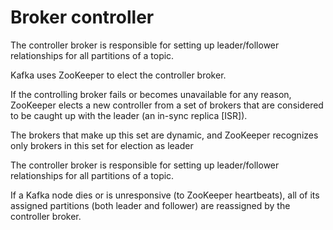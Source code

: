 # Broker controller

The controller broker is responsible for setting up leader/follower relationships for all partitions of a topic.

Kafka uses ZooKeeper to elect the controller broker.

If the controlling broker fails or becomes unavailable for any reason, ZooKeeper elects a new controller from a set of brokers
that are considered to be caught up with the leader (an in-sync replica [ISR]).

The brokers that make up this set are dynamic, and ZooKeeper recognizes only brokers in this set for election as leader

The controller broker is responsible for setting up leader/follower relationships for all partitions of a topic.

If a Kafka node dies or is unresponsive (to ZooKeeper heartbeats), all of its assigned partitions (both leader and follower) are
reassigned by the controller broker.
